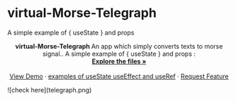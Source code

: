 # virtual-Morse-Telegraph


A simple example of { useState } and props




<p  align="center">

  <p align="center">
  <strong> virtual-Morse-Telegraph </strong>
An app which simply converts texts to morse signal..
    A simple example of { useState } and props
 :
<!-- ![here](https://github.com/AngelosPa/PortfolioWebsite/blob/main/src/App.js) -->
    <br />
    <a href="https://github.com/AngelosPa/PortfolioWebsite/tree/main/src"><strong>Explore the files »</strong></a>
    <br />
    <br />
    <a href="https://angelospa.github.io/virtual-Morse-Telegraph/">View Demo</a>
    ·
    <a href="https://github.com/AngelosPa/PortfolioWebsite/blob/main/src/App.js">examples of useState useEffect and useRef</a>
    ·
    <a href="https://github.com/github_username/repo_name/issues">Request Feature</a>
  </p>
  ![check here](telegraph.png)
</p>












